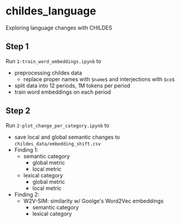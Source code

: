 # childes_language
Exploring language changes with CHILDES

## Step 1

Run `1-train_word_embeddings.ipynb` to 
- preprocessing childes data
	- replace proper names with `$name$` and interjections with `$co$`
- split data into 12 periods, 1M tokens per period
- train word embeddings on each period

## Step 2

Run `2-plot_change_per_category.ipynb` to
- save local and global semantic changes to `childes_data/embedding_shift.csv`
- Finding 1:
	- semantic category
		- global metric
		- local metric
	- lexical category
		- global metric
		- local metric
- Finding 2:
	- W2V-SIM: similarity w/ Goolge's Word2Vec embeddings
		- semantic category
		- lexical category
